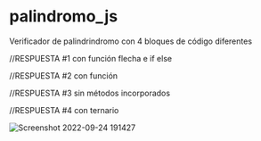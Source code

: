 ﻿# palindromo_js
 
Verificador de palindrindromo con 4 bloques de código diferentes

//RESPUESTA #1 con función flecha e if else

//RESPUESTA #2 con función

//RESPUESTA #3 sin métodos incorporados

//RESPUESTA #4 con ternario


![Screenshot 2022-09-24 191427](https://user-images.githubusercontent.com/34925442/192120743-1f2463de-92cf-4d51-a47f-cf9063f91b32.jpg)

